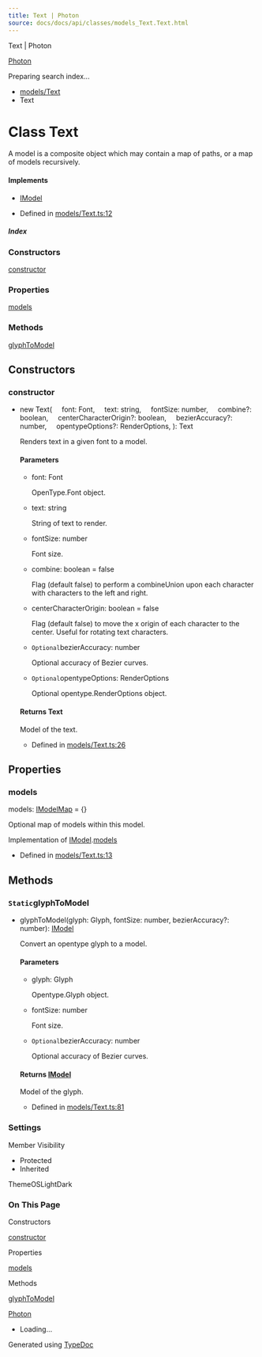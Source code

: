 ```yaml
---
title: Text | Photon
source: docs/docs/api/classes/models_Text.Text.html
---
```


Text | Photon

[Photon](../index.html)




Preparing search index...

* [models/Text](../modules/models_Text.html)
* Text

# Class Text

A model is a composite object which may contain a map of paths, or a map of models recursively.

#### Implements

* [IModel](../interfaces/core_schema.IModel.html)

* Defined in [models/Text.ts:12](https://github.com/mwhite454/photon/blob/main/packages/photon/src/models/Text.ts#L12)

##### Index

### Constructors

[constructor](#constructor)

### Properties

[models](#models)

### Methods

[glyphToModel](#glyphtomodel)

## Constructors

### constructor

* new Text(
      font: Font,
      text: string,
      fontSize: number,
      combine?: boolean,
      centerCharacterOrigin?: boolean,
      bezierAccuracy?: number,
      opentypeOptions?: RenderOptions,
  ): Text

  Renders text in a given font to a model.

  #### Parameters

  + font: Font

    OpenType.Font object.
  + text: string

    String of text to render.
  + fontSize: number

    Font size.
  + combine: boolean = false

    Flag (default false) to perform a combineUnion upon each character with characters to the left and right.
  + centerCharacterOrigin: boolean = false

    Flag (default false) to move the x origin of each character to the center. Useful for rotating text characters.
  + `Optional`bezierAccuracy: number

    Optional accuracy of Bezier curves.
  + `Optional`opentypeOptions: RenderOptions

    Optional opentype.RenderOptions object.

  #### Returns Text

  Model of the text.

  + Defined in [models/Text.ts:26](https://github.com/mwhite454/photon/blob/main/packages/photon/src/models/Text.ts#L26)

## Properties

### models

models: [IModelMap](../interfaces/core_schema.IModelMap.html) = {}

Optional map of models within this model.

Implementation of [IModel](../interfaces/core_schema.IModel.html).[models](../interfaces/core_schema.IModel.html#models)

* Defined in [models/Text.ts:13](https://github.com/mwhite454/photon/blob/main/packages/photon/src/models/Text.ts#L13)

## Methods

### `Static`glyphToModel

* glyphToModel(glyph: Glyph, fontSize: number, bezierAccuracy?: number): [IModel](../interfaces/core_schema.IModel.html)

  Convert an opentype glyph to a model.

  #### Parameters

  + glyph: Glyph

    Opentype.Glyph object.
  + fontSize: number

    Font size.
  + `Optional`bezierAccuracy: number

    Optional accuracy of Bezier curves.

  #### Returns [IModel](../interfaces/core_schema.IModel.html)

  Model of the glyph.

  + Defined in [models/Text.ts:81](https://github.com/mwhite454/photon/blob/main/packages/photon/src/models/Text.ts#L81)

### Settings

Member Visibility

* Protected
* Inherited

ThemeOSLightDark

### On This Page

Constructors

[constructor](#constructor)

Properties

[models](#models)

Methods

[glyphToModel](#glyphtomodel)

[Photon](../index.html)

* Loading...

Generated using [TypeDoc](https://typedoc.org/)
